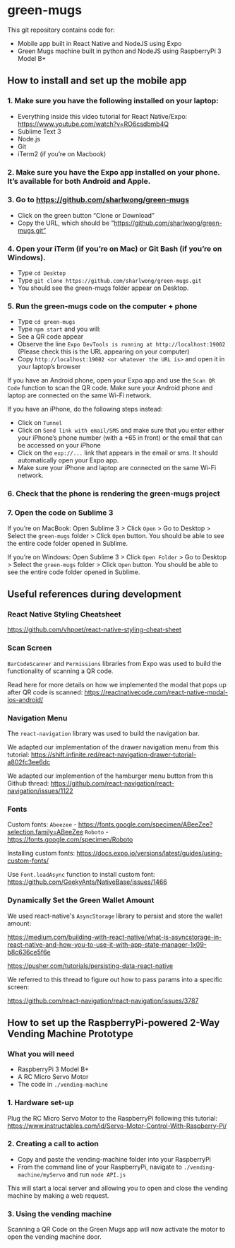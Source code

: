 # green-mugs

This git repository contains code for:
- Mobile app built in React Native and NodeJS using Expo
- Green Mugs machine built in python and NodeJS using RaspberryPi 3 Model B+

## How to install and set up the mobile app

### 1. Make sure you have the following installed on your laptop:
- Everything inside this video tutorial for React Native/Expo: https://www.youtube.com/watch?v=RO6csdbmb4Q
- Sublime Text 3
- Node.js
- Git
- iTerm2 (if you’re on Macbook)

### 2. Make sure you have the Expo app installed on your phone. It’s available for both Android and Apple.

### 3. Go to https://github.com/sharlwong/green-mugs
- Click on the green button “Clone or Download”
- Copy the URL, which should be “https://github.com/sharlwong/green-mugs.git”

### 4. Open your iTerm (if you’re on Mac) or Git Bash (if you’re on Windows).
- Type `cd Desktop`
- Type `git clone https://github.com/sharlwong/green-mugs.git`
- You should see the green-mugs folder appear on Desktop.

### 5. Run the green-mugs code on the computer + phone
- Type `cd green-mugs`
- Type `npm start` and you will:
- See a QR code appear
- Observe the line `Expo DevTools is running at http://localhost:19002` (Please check this is the URL appearing on your computer)
- Copy `http://localhost:19002 <or whatever the URL is>` and open it in your laptop’s browser

If you have an Android phone, open your Expo app and use the `Scan QR Code` function to scan the QR code. Make sure your Android phone and laptop are connected on the same Wi-Fi network.

If you have an iPhone, do the following steps instead:
- Click on `Tunnel`
- Click on `Send link with email/SMS` and make sure that you enter either your iPhone’s phone number (with a +65 in front) or the email that can be accessed on your iPhone
- Click on the `exp://...` link that appears in the email or sms. It should automatically open your Expo app.
- Make sure your iPhone and laptop are connected on the same Wi-Fi network.

### 6. Check that the phone is rendering the green-mugs project

### 7. Open the code on Sublime 3

If you’re on MacBook:
Open Sublime 3 > Click `Open` > Go to Desktop > Select the `green-mugs` folder > Click `Open` button. You should be able to see the entire code folder opened in Sublime.

If you’re on Windows:
Open Sublime 3 > Click `Open Folder`  > Go to Desktop > Select the `green-mugs` folder > Click `Open` button. You should be able to see the entire code folder opened in Sublime.


## Useful references during development

### React Native Styling Cheatsheet

https://github.com/vhpoet/react-native-styling-cheat-sheet

### Scan Screen

`BarCodeScanner` and `Permissions` libraries from Expo was used to build the functionality of scanning a QR code.

Read here for more details on how we implemented the modal that pops up after QR code is scanned:
https://reactnativecode.com/react-native-modal-ios-android/

### Navigation Menu

The `react-navigation` library was used to build the navigation bar.

We adapted our implementation of the drawer navigation menu from this tutorial:
https://shift.infinite.red/react-navigation-drawer-tutorial-a802fc3ee6dc

We adapted our implemention of the hamburger menu button from this Github thread:
https://github.com/react-navigation/react-navigation/issues/1122

### Fonts

Custom fonts: 
`Abeezee` - https://fonts.google.com/specimen/ABeeZee?selection.family=ABeeZee
`Roboto` - https://fonts.google.com/specimen/Roboto

Installing custom fonts:
https://docs.expo.io/versions/latest/guides/using-custom-fonts/

Use `Font.loadAsync` function to install custom font:
https://github.com/GeekyAnts/NativeBase/issues/1466

### Dynamically Set the Green Wallet Amount

We used react-native's `AsyncStorage` library to persist and store the wallet amount:

https://medium.com/building-with-react-native/what-is-asyncstorage-in-react-native-and-how-you-to-use-it-with-app-state-manager-1x09-b8c636ce5f6e

https://pusher.com/tutorials/persisting-data-react-native

We referred to this thread to figure out how to pass params into a specific screen:

https://github.com/react-navigation/react-navigation/issues/3787


## How to set up the RaspberryPi-powered 2-Way Vending Machine Prototype

### What you will need

- RaspberryPi 3 Model B+
- A RC Micro Servo Motor
- The code in `./vending-machine`

### 1. Hardware set-up

Plug the RC Micro Servo Motor to the RaspberryPi following this tutorial: https://www.instructables.com/id/Servo-Motor-Control-With-Raspberry-Pi/

### 2. Creating a call to action

- Copy and paste the vending-machine folder into your RaspberryPi
- From the command line of your RaspberryPi, navigate to `./vending-machine/myServo` and run `node API.js`

This will start a local server and allowing you to open and close the vending machine by making a web request.

### 3. Using the vending machine

Scanning a QR Code on the Green Mugs app will now activate the motor to open the vending machine door.



